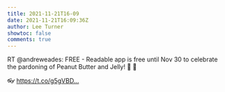 ```yaml
---
title: 2021-11-21T16-09
date: 2021-11-21T16:09:36Z
author: Lee Turner
showtoc: false
comments: true
---
```


RT @andreweades: FREE - Readable app is free until Nov 30 to celebrate the pardoning of Peanut Butter and Jelly! 🦃 🦃

👓 https://t.co/g5gVBD…

